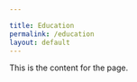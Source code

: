 ```yaml
---

title: Education 
permalink: /education
layout: default 
---
```


This is the content for the page.
